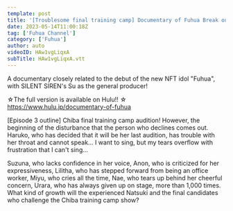 ```yaml
---
template: post
title: '[Troublesome final training camp] Documentary of Fuhua Break out of your shell! Debut Moment 3 ~Digest Movie~'
date: 2023-05-14T11:00:18Z
tag: ['Fuhua Channel']
category: ['Fuhua']
author: auto 
videoID: HAw1vgLiqxA
subTitle: HAw1vgLiqxA.vtt
---
```

A documentary closely related to the debut of the new NFT idol "Fuhua", with SILENT SIREN's Su as the general producer!

 ☆The full version is available on Hulu!! ☆ https://www.hulu.jp/documentary-of-fuhua

[Episode 3 outline] Chiba final training camp audition! However, the beginning of the disturbance that the person who declines comes out. Haruko, who has decided that it will be her last audition, has trouble with her throat and cannot speak... I want to sing, but my tears overflow with frustration that I can't sing... 

Suzuna, who lacks confidence in her voice, Anon, who is criticized for her expressiveness, Lilitha, who has stepped forward from being an office worker, Miyu, who cries all the time, Nae, who tears up behind her cheerful concern, Urara, who has always given up on stage, more than 1,000 times. What kind of growth will the experienced Natsuki and the final candidates who challenge the Chiba training camp show?
